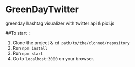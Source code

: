 GreenDayTwitter
===================

greenday hashtag visualizer with twitter api &amp; pixi.js

##To start :

1. Clone the project & ```cd path/to/the/clonned/repository```
2. Run ```npm install```
3. Run ```npm start```
4. Go to ```localhost:3000``` on your browser.